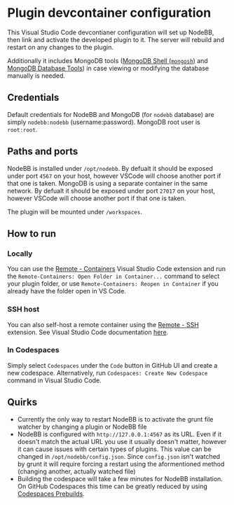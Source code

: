 # Plugin devcontainer configuration

This Visual Studio Code devcontianer configuration will set up NodeBB, then link and activate the developed plugin to it. The server will rebuild and restart on any changes to the plugin.

Additionally it includes MongoDB tools ([MongoDB Shell (`mongosh`)](https://www.mongodb.com/docs/mongodb-shell/) and [MongoDB Database Tools](https://www.mongodb.com/docs/database-tools/)) in case viewing or modifying the database manually is needed.

## Credentials

Default credentials for NodeBB and MongoDB (for `nodebb` database) are simply `nodebb:nodebb` (username:password). MongoDB root user is `root:root`.

## Paths and ports

NodeBB is installed under `/opt/nodebb`. By defualt it should be exposed under port `4567` on your host, however VSCode will choose another port if that one is taken.
MongoDB is using a separate container in the same network. By defualt it should be exposed under port `27017` on your host, however VSCode will choose another port if that one is taken.

The plugin will be mounted under `/workspaces`.

## How to run

### Locally

You can use the [Remote - Containers](vscode:extension/ms-vscode-remote.remote-containers) Visual Studio Code extension and run the `Remote-Containers: Open Folder in Container...` command to select your plugin folder, or use `Remote-Containers: Reopen in Container` if you already have the folder open in VS Code.

### SSH host

You can also self-host a remote container using the [Remote - SSH](vscode:extension/ms-vscode-remote.remote-ssh) extension. See Visual Studio Code documentation [here](https://code.visualstudio.com/docs/remote/containers#_open-a-folder-on-a-remote-ssh-host-in-a-container).

### In Codespaces

Simply select `Codespaces` under the `Code` button in GitHub UI and create a new codespace. Alternatively, run `Codespaces: Create New Codespace` command in Visual Studio Code.

## Quirks

- Currently the only way to restart NodeBB is to activate the grunt file watcher by changing a plugin or NodeBB file
- NodeBB is configured with `http://127.0.0.1:4567` as its URL. Even if it doesn't match the actual URL you use it usually doesn't matter, however it can cause issues with certain types of plugins. This value can be changed in `/opt/nodebb/config.json`. Since `config.json` isn't watched by grunt it will require forcing a restart using the aformentioned method (changing another, actually watched file)
- Building the codespace will take a few minutes for NodeBB installation. On GitHub Codespaces this time can be greatly reduced by using [Codespaces Prebuilds](https://docs.github.com/en/codespaces/prebuilding-your-codespaces/about-codespaces-prebuilds).
